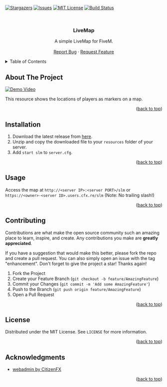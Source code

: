 <a id="readme-top"></a>


[![Stargazers][stars-shield]][stars-url]
[![Issues][issues-shield]][issues-url]
[![MIT License][license-shield]][license-url]
[![Build Status][ci-shield]][ci-url]

<br />
<div align="center">
<h3 align="center">LiveMap</h3>

  <p align="center">
    A simple LiveMap for FiveM.
    <br />
    <br />
    <a href="https://github.com/charming-byte/simple-livemap/issues/new?labels=bug&template=bug-report---.md">Report Bug</a>
    ·
    <a href="https://github.com/charming-byte/simple-livemap/issues/new?labels=enhancement&template=feature-request---.md">Request Feature</a>
  </p>
</div>



<!-- TABLE OF CONTENTS -->
<details>
  <summary>Table of Contents</summary>
  <ol>
    <li><a href="#about-the-project">About The Project</a></li>
    <li><a href="#installation">Installation</a></li>
    <li><a href="#usage">Usage</a></li>
    <li><a href="#contributing">Contributing</a></li>
    <li><a href="#license">License</a></li>
    <li><a href="#acknowledgments">Acknowledgments</a></li>
  </ol>
</details>



<!-- ABOUT THE PROJECT -->
## About The Project

[![Demo Video][product-screenshot]](https://github.com/charming-byte/simple-livemap/releases)

This resource shows the locations of players as markers on a map.<br>

<p align="right">(<a href="#readme-top">back to top</a>)</p>


<!-- Installation -->
## Installation

1. Download the latest release from [here](https://github.com/charming-byte/simple-livemap/releases).
2. Unzip and copy the downloaded file to your `resources` folder of your server.
3. Add `start slm` to `server.cfg`.

<p align="right">(<a href="#readme-top">back to top</a>)</p>

<!-- USAGE EXAMPLES -->
## Usage

Access the map at `http://<server IP>:<server PORT>/slm` or `https://<owner>-<server ID>.users.cfx.re/slm` (Note: No trailing slash!)
<p align="right">(<a href="#readme-top">back to top</a>)</p>

<!-- CONTRIBUTING -->
## Contributing

Contributions are what make the open source community such an amazing place to learn, inspire, and create. Any contributions you make are **greatly appreciated**.

If you have a suggestion that would make this better, please fork the repo and create a pull request. You can also simply open an issue with the tag "enhancement".
Don't forget to give the project a star! Thanks again!

1. Fork the Project
2. Create your Feature Branch (`git checkout -b feature/AmazingFeature`)
3. Commit your Changes (`git commit -m 'Add some AmazingFeature'`)
4. Push to the Branch (`git push origin feature/AmazingFeature`)
5. Open a Pull Request

<p align="right">(<a href="#readme-top">back to top</a>)</p>



<!-- LICENSE -->
## License

Distributed under the MIT License. See `LICENSE` for more information.

<p align="right">(<a href="#readme-top">back to top</a>)</p>

<!-- ACKNOWLEDGMENTS -->
## Acknowledgments

* [webadmin by CitizenFX](https://github.com/citizenfx/fivem/tree/master/ext/webadmin)

<p align="right">(<a href="#readme-top">back to top</a>)</p>



<!-- MARKDOWN LINKS & IMAGES -->
<!-- https://www.markdownguide.org/basic-syntax/#reference-style-links -->
[stars-shield]: https://img.shields.io/github/stars/charming-byte/simple-livemap.svg?style=for-the-badge
[stars-url]: https://github.com/charming-byte/simple-livemap/stargazers
[issues-shield]: https://img.shields.io/github/issues/charming-byte/simple-livemap.svg?style=for-the-badge
[issues-url]: https://github.com/charming-byte/simple-livemap/issues
[license-shield]: https://img.shields.io/github/license/charming-byte/simple-livemap.svg?style=for-the-badge
[license-url]: https://github.com/charming-byte/simple-livemap/blob/main/LICENSE
[product-screenshot]: ../assets/demo.gif?raw=true
[ci-shield]: https://img.shields.io/github/actions/workflow/status/charming-byte/simple-livemap/ci.yml?style=for-the-badge
[ci-url]: https://github.com/charming-byte/simple-livemap/actions/workflows/ci.yml
[React.js]: https://img.shields.io/badge/React-20232A?style=for-the-badge&logo=react&logoColor=61DAFB
[React-url]: https://reactjs.org/
[CSharp]: https://img.shields.io/badge/c%23-%23239120.svg?style=for-the-badge&logo=csharp&logoColor=white
[CSharp-url]: https://dotnet.microsoft.com/en-us/languages/csharp